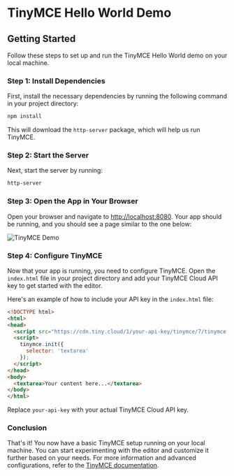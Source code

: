 # TinyMCE Hello World Demo

## Getting Started

Follow these steps to set up and run the TinyMCE Hello World demo on your local machine.

### Step 1: Install Dependencies

First, install the necessary dependencies by running the following command in your project directory:

```bash
npm install
```

This will download the `http-server` package, which will help us run TinyMCE.

### Step 2: Start the Server

Next, start the server by running:

```bash
http-server
```

### Step 3: Open the App in Your Browser

Open your browser and navigate to [http://localhost:8080](http://localhost:8080/). Your app should be running, and you should see a page similar to the one below:

![TinyMCE Demo](https://github.com/mrinasugosh/tiny-demo/assets/25342475/4782180d-4fc6-43c7-abbe-da94463211fd)

### Step 4: Configure TinyMCE

Now that your app is running, you need to configure TinyMCE. Open the `index.html` file in your project directory and add your TinyMCE Cloud API key to get started with the editor.

Here's an example of how to include your API key in the `index.html` file:

```html
<!DOCTYPE html>
<html>
<head>
  <script src="https://cdn.tiny.cloud/1/your-api-key/tinymce/7/tinymce.min.js" referrerpolicy="origin"></script>
  <script>
    tinymce.init({
      selector: 'textarea'
    });
  </script>
</head>
<body>
  <textarea>Your content here...</textarea>
</body>
</html>
```

Replace `your-api-key` with your actual TinyMCE Cloud API key.

### Conclusion

That's it! You now have a basic TinyMCE setup running on your local machine. You can start experimenting with the editor and customize it further based on your needs. For more information and advanced configurations, refer to the [TinyMCE documentation](https://www.tiny.cloud/docs/).
